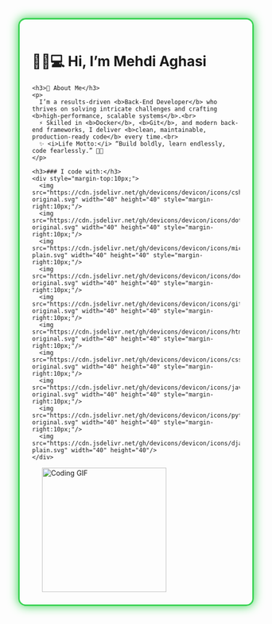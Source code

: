 <div style="border:3px solid #39d353; border-radius:15px; padding:25px; margin:15px; box-shadow:0 0 20px #39d353; display:flex; flex-wrap:wrap; align-items:flex-start;">

  <!-- بخش متن و آیکون‌ها -->
  <div style="flex:1; min-width:250px;">
    <h1>👋🏻💻 Hi, I’m Mehdi Aghasi</h1>

    <h3>🚀 About Me</h3>
    <p>
      I’m a results-driven <b>Back-End Developer</b> who thrives on solving intricate challenges and crafting <b>high-performance, scalable systems</b>.<br>
      ⚡ Skilled in <b>Docker</b>, <b>Git</b>, and modern back-end frameworks, I deliver <b>clean, maintainable, production-ready code</b> every time.<br>
      ✨ <i>Life Motto:</i> “Build boldly, learn endlessly, code fearlessly.” 💪🏽
    </p>

    <h3>### I code with:</h3>
    <div style="margin-top:10px;">
      <img src="https://cdn.jsdelivr.net/gh/devicons/devicon/icons/csharp/csharp-original.svg" width="40" height="40" style="margin-right:10px;"/>
      <img src="https://cdn.jsdelivr.net/gh/devicons/devicon/icons/dotnetcore/dotnetcore-original.svg" width="40" height="40" style="margin-right:10px;"/>
      <img src="https://cdn.jsdelivr.net/gh/devicons/devicon/icons/microsoftsqlserver/microsoftsqlserver-plain.svg" width="40" height="40" style="margin-right:10px;"/>
      <img src="https://cdn.jsdelivr.net/gh/devicons/devicon/icons/docker/docker-original.svg" width="40" height="40" style="margin-right:10px;"/>
      <img src="https://cdn.jsdelivr.net/gh/devicons/devicon/icons/git/git-original.svg" width="40" height="40" style="margin-right:10px;"/>
      <img src="https://cdn.jsdelivr.net/gh/devicons/devicon/icons/html5/html5-original.svg" width="40" height="40" style="margin-right:10px;"/>
      <img src="https://cdn.jsdelivr.net/gh/devicons/devicon/icons/css3/css3-original.svg" width="40" height="40" style="margin-right:10px;"/>
      <img src="https://cdn.jsdelivr.net/gh/devicons/devicon/icons/javascript/javascript-original.svg" width="40" height="40" style="margin-right:10px;"/>
      <img src="https://cdn.jsdelivr.net/gh/devicons/devicon/icons/python/python-original.svg" width="40" height="40" style="margin-right:10px;"/>
      <img src="https://cdn.jsdelivr.net/gh/devicons/devicon/icons/django/django-plain.svg" width="40" height="40"/>
    </div>
  </div>

  <!-- بخش گیف -->
  <div style="flex:0 0 auto; margin-left:20px;">
    <img src="https://media0.giphy.com/media/v1.Y2lkPTc5MGI3NjExYjJsd2sxcHB5bmZyd3V4eG92eml2djdqdTBsajFzc2cwM2EzcWVyYiZlcD12MV9pbnRlcm5hbF9naWZfYnlfaWQmY3Q9Zw/4rZA5D22301iMgrUNd/giphy.gif" width="250" alt="Coding GIF"/>
  </div>

</div>
